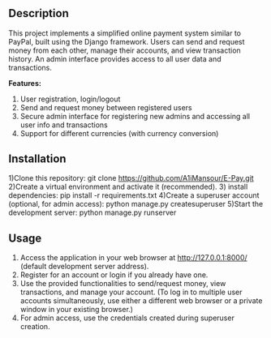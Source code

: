 # <E-Pay>

## Description
This project implements a simplified online payment system similar to PayPal, built using the Django framework. 
Users can send and request money from each other, manage their accounts, and view transaction history. 
An admin interface provides access to all user data and transactions.

**Features:**

1. User registration, login/logout
2. Send and request money between registered users
3. Secure admin interface for registering new admins and accessing all user info and transactions
4. Support for different currencies (with currency conversion)

## Installation

1)Clone this repository: 
git clone https://github.com/A1iMansour/E-Pay.git
2)Create a virtual environment and activate it (recommended).
3) install dependencies:
pip install -r requirements.txt
4)Create a superuser account (optional, for admin access):
python manage.py createsuperuser
5)Start the development server:
python manage.py runserver

## Usage

1. Access the application in your web browser at http://127.0.0.1:8000/ (default development server address).
2. Register for an account or login if you already have one.
3. Use the provided functionalities to send/request money, view transactions, and manage your account.
  (To log in to multiple user accounts simultaneously, use either a different web browser or a private window in your existing browser.)
4. For admin access, use the credentials created during superuser creation.


